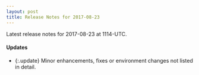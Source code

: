 ```yaml
---
layout: post
title: Release Notes for 2017-08-23
---
```


Latest release notes for 2017-08-23 at 1114-UTC.

<div class='updates' markdown='1'>

#### Updates

- {:.update} Minor enhancements, fixes or environment changes not listed in detail.

</div>


